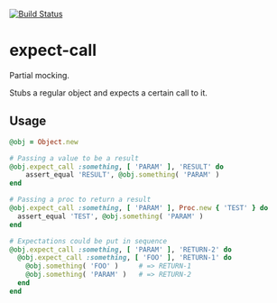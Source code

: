 [![Build Status](https://travis-ci.org/d-ash/expect-call.svg?branch=master)](https://travis-ci.org/d-ash/expect-call)

# expect-call

Partial mocking.

Stubs a regular object and expects a certain call to it.

## Usage

```Ruby
@obj = Object.new

# Passing a value to be a result
@obj.expect_call :something, [ 'PARAM' ], 'RESULT' do
    assert_equal 'RESULT', @obj.something( 'PARAM' )
end

# Passing a proc to return a result
@obj.expect_call :something, [ 'PARAM' ], Proc.new { 'TEST' } do
  assert_equal 'TEST', @obj.something( 'PARAM' )
end

# Expectations could be put in sequence
@obj.expect_call :something, [ 'PARAM' ], 'RETURN-2' do
  @obj.expect_call :something, [ 'FOO' ], 'RETURN-1' do
    @obj.something( 'FOO' )     # => RETURN-1
    @obj.something( 'PARAM' )   # => RETURN-2
  end
end
```
